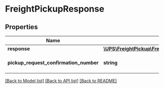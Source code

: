 # FreightPickupResponse

## Properties
Name | Type | Description | Notes
------------ | ------------- | ------------- | -------------
**response** | [**\UPS\FreightPickup\FreightPickup\FreightPickupResponseResponse**](FreightPickupResponseResponse.md) |  | 
**pickup_request_confirmation_number** | **string** | Shipment pickup number. | 

[[Back to Model list]](../../README.md#documentation-for-models) [[Back to API list]](../../README.md#documentation-for-api-endpoints) [[Back to README]](../../README.md)

